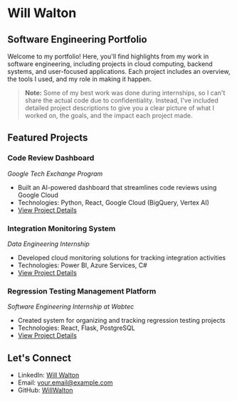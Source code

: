 # Will Walton
## Software Engineering Portfolio

Welcome to my portfolio! Here, you'll find highlights from my work in software engineering, including projects in cloud computing, backend systems, and user-focused applications. Each project includes an overview, the tools I used, and my role in making it happen.

> **Note:** Some of my best work was done during internships, so I can't share the actual code due to confidentiality. Instead, I've included detailed project descriptions to give you a clear picture of what I worked on, the goals, and the impact each project made.

## Featured Projects

### Code Review Dashboard
*Google Tech Exchange Program*
- Built an AI-powered dashboard that streamlines code reviews using Google Cloud
- Technologies: Python, React, Google Cloud (BigQuery, Vertex AI)
- [View Project Details](projects/code-review-dashboard.md)

### Integration Monitoring System  
*Data Engineering Internship*
- Developed cloud monitoring solutions for tracking integration activities
- Technologies: Power BI, Azure Services, C#
- [View Project Details](projects/integration-monitoring.md)

### Regression Testing Management Platform
*Software Engineering Internship at Wabtec*
- Created system for organizing and tracking regression testing projects
- Technologies: React, Flask, PostgreSQL
- [View Project Details](projects/regression-testing.md)

## Let's Connect
- LinkedIn: [Will Walton](your-linkedin)
- Email: your.email@example.com
- GitHub: [WillWalton](your-github)
